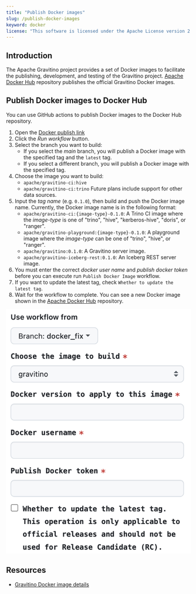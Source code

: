 ```yaml
---
title: "Publish Docker images"
slug: /publish-docker-images
keyword: docker
license: "This software is licensed under the Apache License version 2."
---
```


## Introduction

The Apache Gravitino project provides a set of Docker images to facilitate the publishing, development,
and testing of the Gravitino project.
[Apache Docker Hub](https://hub.docker.com/u/apache) repository publishes the official Gravitino Docker images.

## Publish Docker images to Docker Hub

You can use GitHub actions to publish Docker images to the Docker Hub repository.

1. Open the [Docker publish link](https://github.com/apache/gravitino/actions/workflows/docker-image.yml)
1. Click the *Run workflow* button.
1. Select the branch you want to build:
   - If you select the *main* branch, you will publish a Docker image with the specified tag and the `latest` tag.
   - If you select a different branch, you will publish a Docker image with the specified tag.
1. Choose the image you want to build:
   - `apache/gravitino-ci:hive`
   - `apache/gravitino-ci:trino`
   Future plans include support for other data sources.
1. Input the *tag name* (e.g. `0.1.0`), then build and push the Docker image name.
   Currently, the Docker image name is in the following format:
   - `apache/gravitino-ci:{image-type}-0.1.0`:
     A Trino CI image where the *image-type* is one of "trino", "hive", "kerberos-hive", "doris", or "ranger".
   - `apache/gravitino-playground:{image-type}-0.1.0`:
     A playground image where the *image-type* can be one of "trino", "hive", or "ranger".
   - `apache/gravitino:0.1.0`:
     A Gravitino server image.
   - `apache/gravitino-iceberg-rest:0.1.0`:
     An Iceberg REST server image.
1. You must enter the correct *docker user name* and *publish docker token*
   before you can execute run `Publish Docker Image` workflow.
1. If you want to update the latest tag, check `Whether to update the latest tag`.
1. Wait for the workflow to complete.
   You can see a new Docker image shown in the [Apache Docker Hub](https://hub.docker.com/u/apache) repository.

![Publish Docker image](../assets/publish-docker-image.png)

## Resources

- [Gravitino Docker image details](./docker-image-details.md)

